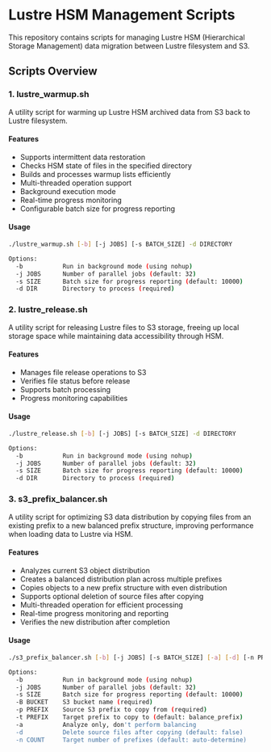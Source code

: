 # Lustre HSM Management Scripts

This repository contains scripts for managing Lustre HSM (Hierarchical Storage Management) data migration between Lustre filesystem and S3.

## Scripts Overview

### 1. lustre_warmup.sh

A utility script for warming up Lustre HSM archived data from S3 back to Lustre filesystem.

#### Features
- Supports intermittent data restoration
- Checks HSM state of files in the specified directory
- Builds and processes warmup lists efficiently
- Multi-threaded operation support
- Background execution mode
- Real-time progress monitoring
- Configurable batch size for progress reporting

#### Usage
```bash
./lustre_warmup.sh [-b] [-j JOBS] [-s BATCH_SIZE] -d DIRECTORY

Options:
  -b           Run in background mode (using nohup)
  -j JOBS      Number of parallel jobs (default: 32)
  -s SIZE      Batch size for progress reporting (default: 10000)
  -d DIR       Directory to process (required)
```

### 2. lustre_release.sh

A utility script for releasing Lustre files to S3 storage, freeing up local storage space while maintaining data accessibility through HSM.

#### Features
- Manages file release operations to S3
- Verifies file status before release
- Supports batch processing
- Progress monitoring capabilities

#### Usage
```bash
./lustre_release.sh [-b] [-j JOBS] [-s BATCH_SIZE] -d DIRECTORY

Options:
  -b           Run in background mode (using nohup)
  -j JOBS      Number of parallel jobs (default: 32)
  -s SIZE      Batch size for progress reporting (default: 10000)
  -d DIR       Directory to process (required)
```

### 3. s3_prefix_balancer.sh

A utility script for optimizing S3 data distribution by copying files from an existing prefix to a new balanced prefix structure, improving performance when loading data to Lustre via HSM.

#### Features
- Analyzes current S3 object distribution
- Creates a balanced distribution plan across multiple prefixes
- Copies objects to a new prefix structure with even distribution
- Supports optional deletion of source files after copying
- Multi-threaded operation for efficient processing
- Real-time progress monitoring and reporting
- Verifies the new distribution after completion

#### Usage
```bash
./s3_prefix_balancer.sh [-b] [-j JOBS] [-s BATCH_SIZE] [-a] [-d] [-n PREFIX_COUNT] -B BUCKET -p SOURCE_PREFIX [-t TARGET_PREFIX]

Options:
  -b           Run in background mode (using nohup)
  -j JOBS      Number of parallel jobs (default: 32)
  -s SIZE      Batch size for progress reporting (default: 10000)
  -B BUCKET    S3 bucket name (required)
  -p PREFIX    Source S3 prefix to copy from (required)
  -t PREFIX    Target prefix to copy to (default: balance_prefix)
  -a           Analyze only, don't perform balancing
  -d           Delete source files after copying (default: false)
  -n COUNT     Target number of prefixes (default: auto-determine)
```
